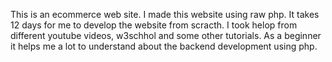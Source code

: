 This is an ecommerce web site. I made this website using raw php. It takes 12 days for me to develop the website from scracth. I took helop from different youtube videos, w3schhol and some other tutorials. As a beginner it helps me a lot to understand about the backend development using php.
